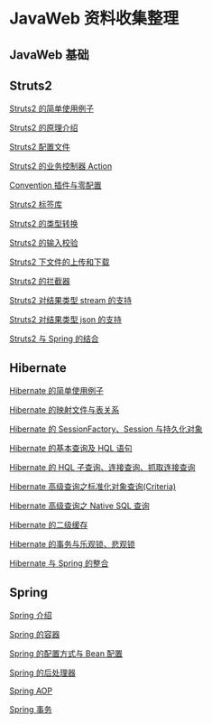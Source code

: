 # JavaWeb 资料收集整理

## JavaWeb 基础


## Struts2

[Struts2 的简单使用例子]()

[Struts2 的原理介绍]()

[Struts2 配置文件]()

[Struts2 的业务控制器 Action]()

[Convention 插件与零配置]()

[Struts2 标签库]()

[Struts2 的类型转换]()

[Struts2 的输入校验]()

[Struts2 下文件的上传和下载]()

[Struts2 的拦截器]()

[Struts2 对结果类型 stream 的支持]()

[Struts2 对结果类型 json 的支持]()

[Struts2 与 Spring 的结合]()

## Hibernate

[Hibernate 的简单使用例子](/hibernate/Hibernate%20的简单使用例子.md)

[Hibernate 的映射文件与表关系](/hibernate/Hibernate%20的映射文件与表关系.md)

[Hibernate 的 SessionFactory、Session 与持久化对象](/hibernate/Hibernate%20的%20SessionFactory、Session%20与持久化对象.md)

[Hibernate 的基本查询及 HQL 语句](/hibernate/Hibernate%20的基本查询及%20HQL%20语句.md)

[Hibernate 的 HQL 子查询、连接查询、抓取连接查询](/hibernate/Hibernate%20的%20HQL%20子查询、连接查询、抓取连接查询.md)

[Hibernate 高级查询之标准化对象查询(Criteria)](/hibernate/Hibernate%20高级查询之标准化对象查询(Criteria).md)

[Hibernate 高级查询之 Native SQL 查询](/hibernate/Hibernate%20高级查询之%20Native%20SQL%20查询.md)

[Hibernate 的二级缓存](/hibernate/Hibernate%20的二级缓存.md)

[Hibernate 的事务与乐观锁、悲观锁](/hibernate/Hibernate%20的事务与乐观锁、悲观锁.md)

[Hibernate 与 Spring 的整合](/hibernate/Hibernate%20与%20Spring%20的整合.md)

## Spring

[Spring 介绍](/spring/Spring%20介绍.md)

[Spring 的容器](/spring/Spring%20的容器.md)

[Spring 的配置方式与 Bean 配置](/spring/Spring%20的配置方式与%20Bean%20配置.md)

[Spring 的后处理器](/spring/Spring%20的后处理器.md)

[Spring AOP](/spring/Spring%20AOP.md)

[Spring 事务](/spring/Spring%20事务.md)

